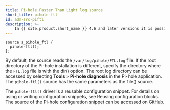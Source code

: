 ```yaml
---
title: Pi-hole Faster Than Light log source
short_title: pihole-ftl
id: adm-src-piftl
description: >-
    In {{ site.product.short_name }} 4.6 and later versions it is possible to collect logs of the Pi-hole FTL (Faster Than Light) application.
---
```


```config
source s_pihole_ftl {
  pihole-ftl();
};
```

By default, the source reads the `/var/log/pihole/FTL.log` file. If the root directory of the Pi-hole installation is different, specify the directory where the `FTL.log` file is with the dir() option. The root log directory can be accessed by selecting **Tools** > **Pi-hole diagnosis** in the Pi-hole application. The `pihole-ftl()` source has the same parameters as the file() source.

The `pihole-ftl()` driver is a reusable configuration snippet. For details on using or writing configuration snippets, see Reusing configuration blocks. The source of the Pi-hole configuration snippet can be accessed on GitHub.
